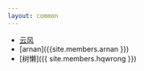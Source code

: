 ```yaml
---
layout: common
---
```


- [云风]({{site.members.cloud}})
- [arnan]({{site.members.arnan }})
- [树懒]({{ site.members.hqwrong }})
